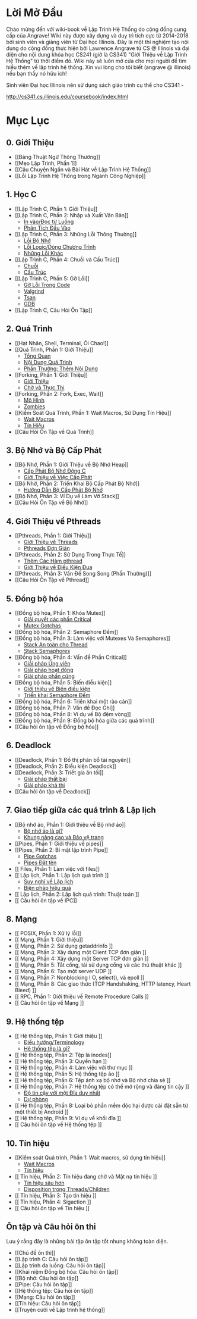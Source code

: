 # Lời Mở Đầu

Chào mừng đến với wiki-book về Lập Trình Hệ Thống do cộng đồng cung cấp của Angrave!
Wiki này được xây dựng và duy trì tích cực từ 2014-2018 bởi sinh viên và giảng viên từ Đại học Illinois. Đây là một thí nghiệm tạo nội dung do cộng đồng thực hiện bởi Lawrence Angrave từ CS @ Illinois và đại diện cho nội dung khóa học CS241 (giờ là CS341) "Giới Thiệu về Lập Trình Hệ Thống" từ thời điểm đó. Wiki này sẽ luôn mở cửa cho mọi người để tìm hiểu thêm về lập trình hệ thống. Xin vui lòng cho tôi biết (angrave @ illinois) nếu bạn thấy nó hữu ích!

Sinh viên Đại học Illinois nên sử dụng sách giáo trình cụ thể cho CS341 -

http://cs341.cs.illinois.edu/coursebook/index.html

# Mục Lục

## 0. Giới Thiệu
* [[Bảng Thuật Ngữ Thông Thường]]
* [[Mẹo Lập Trình, Phần 1]]
* [[Câu Chuyện Ngắn và Bài Hát về Lập Trình Hệ Thống]]
* [[Lỗi Lập Trình Hệ Thống trong Ngành Công Nghiệp]]

## 1. Học C
* [[Lập Trình C, Phần 1: Giới Thiệu]]
* [[Lập Trình C, Phần 2: Nhập và Xuất Văn Bản]]
   * [In vào/Đọc từ Luồng](https://github.com/angrave/SystemProgramming/wiki/C-Programming%2C-Part-2%3A-Text-Input-And-Output#printing-to-streams)
   * [Phân Tích Đầu Vào](https://github.com/angrave/SystemProgramming/wiki/C-Programming%2C-Part-2%3A-Text-Input-And-Output#parsing-input)
* [[Lập Trình C, Phần 3: Những Lỗi Thông Thường]]
   * [Lỗi Bộ Nhớ](https://github.com/angrave/SystemProgramming/wiki/C-Programming%2C-Part-3%3A-Common-Gotchas#memory-mistakes)
   * [Lỗi Logic/Dòng Chương Trình](https://github.com/angrave/SystemProgramming/wiki/C-Programming%2C-Part-3%3A-Common-Gotchas#logic-and-program-flow-mistakes)
   * [Những Lỗi Khác](https://github.com/angrave/SystemProgramming/wiki/C-Programming%2C-Part-3%3A-Common-Gotchas#other-gotchas)
* [[Lập Trình C, Phần 4: Chuỗi và Cấu Trúc]]
   * [Chuỗi](https://github.com/angrave/SystemProgramming/wiki/C-Programming%2C-Part-4%3A-Strings-and-Structs#strings-structs-and-gotchas)
   * [Cấu Trúc](https://github.com/angrave/SystemProgramming/wiki/C-Programming%2C-Part-4%3A-Strings-and-Structs#so-whats-a-struct)
* [[Lập Trình C, Phần 5: Gỡ Lỗi]]
   * [Gỡ Lỗi Trong Code](https://github.com/angrave/SystemProgramming/wiki/C-Programming%2C-Part-5%3A-Debugging#in-code-debugging)
   * [Valgrind](https://github.com/angrave/SystemProgramming/wiki/C-Programming%2C-Part-5%3A-Debugging#valgrind)
   * [Tsan](https://github.com/angrave/SystemProgramming/wiki/C-Programming%2C-Part-5%3A-Debugging#tsan)
   * [GDB](https://github.com/angrave/SystemProgramming/wiki/C-Programming%2C-Part-5%3A-Debugging#gdb)
* [[Lập Trình C, Câu Hỏi Ôn Tập]]

## 2. Quá Trình
* [[Hạt Nhân, Shell, Terminal, Ôi Chao!]]
* [[Quá Trình, Phần 1: Giới Thiệu]]
   * [Tổng Quan](https://github.com/angrave/SystemProgramming/wiki/Processes,-Part-1:-Introduction#overview)
   * [Nội Dung Quá Trình](https://github.com/angrave/SystemProgramming/wiki/Processes,-Part-1:-Introduction#process-contents)
   * [Phần Thưởng: Thêm Nội Dung](https://github.com/angrave/SystemProgramming/wiki/Processes,-Part-1:-Introduction#process-functionslimitations-bonus)
* [[Forking, Phần 1: Giới Thiệu]]
   * [Giới Thiệu](https://github.com/angrave/SystemProgramming/wiki/Forking%2C-Part-1%3A-Introduction#intro-to-fork)
   * [Chờ và Thực Thi](https://github.com/angrave/SystemProgramming/wiki/Forking%2C-Part-1%3A-Introduction#waiting-and-execing)
* [[Forking, Phần 2: Fork, Exec, Wait]]
   * [Mô Hình](https://github.com/angrave/SystemProgramming/wiki/Forking,-Part-2:-Fork,-Exec,-Wait#the-pattern)
   * [Zombies](https://github.com/angrave/SystemProgramming/wiki/Forking,-Part-2:-Fork,-Exec,-Wait#zombies)
* [[Kiểm Soát Quá Trình, Phần 1: Wait Macros, Sử Dụng Tín Hiệu]]
   * [Wait Macros](https://github.com/angrave/SystemProgramming/wiki/Process-Control%2C-Part-1%3A-Wait-macros%2C-using-signals#wait-macros)
   * [Tín Hiệu](https://github.com/angrave/SystemProgramming/wiki/Process-Control%2C-Part-1%3A-Wait-macros%2C-using-signals#signals)
* [[Câu Hỏi Ôn Tập về Quá Trình]]

## 3. Bộ Nhớ và Bộ Cấp Phát
* [[Bộ Nhớ, Phần 1: Giới Thiệu về Bộ Nhớ Heap]]
   * [Cấp Phát Bộ Nhớ Động C](https://github.com/angrave/SystemProgramming/wiki/Memory,-Part-1:-Heap-Memory-Introduction#c-dynamic-memory-allocation)
   * [Giới Thiệu về Việc Cấp Phát](https://github.com/angrave/SystemProgramming/wiki/Memory,-Part-1:-Heap-Memory-Introduction#intro-to-allocating)
* [[Bộ Nhớ, Phần 2: Triển Khai Bộ Cấp Phát Bộ Nhớ]]
   * [Hướng Dẫn Bộ Cấp Phát Bộ Nhớ](https://github.com/angrave/SystemProgramming/wiki/Memory%2C-Part-2%3A-Implementing-a-Memory-Allocator#memory-allocator-tutorial)
* [[Bộ Nhớ, Phần 3: Ví Dụ về Làm Vỡ Stack]]
* [[Câu Hỏi Ôn Tập về Bộ Nhớ]]

## 4. Giới Thiệu về Pthreads
* [[Pthreads, Phần 1: Giới Thiệu]]
   * [Giới Thiệu về Threads](https://github.com/angrave/SystemProgramming/wiki/Pthreads,-Part-1:-Introduction#intro-to-threads)
   * [Pthreads Đơn Giản](https://github.com/angrave/SystemProgramming/wiki/Pthreads,-Part-1:-Introduction#simple-usage)
* [[Pthreads, Phần 2: Sử Dụng Trong Thực Tế]]
   * [Thêm Các Hàm pthread](https://github.com/angrave/SystemProgramming/wiki/Pthreads,-Part-2:-Usage-in-Practice#more-pthread-functions)
   * [Giới Thiệu về Điều Kiện Đua](https://github.com/angrave/SystemProgramming/wiki/Pthreads,-Part-2:-Usage-in-Practice#intro-to-race-conditions)
* [[Pthreads, Phần 3: Vấn Đề Song Song (Phần Thưởng)]]
* [[Câu Hỏi Ôn Tập về Pthread]]
## 5. Đồng bộ hóa
* [[Đồng bộ hóa, Phần 1: Khóa Mutex]]
   * [Giải quyết các phần Critical](https://github.com/angrave/SystemProgramming/wiki/Synchronization,-Part-1:-Mutex-Locks#solving-critical-sections)
   * [Mutex Gotchas](https://github.com/angrave/SystemProgramming/wiki/Synchronization,-Part-1:-Mutex-Locks#mutex-gotchas)
* [[Đồng bộ hóa, Phần 2: Semaphore Đếm]]
* [[Đồng bộ hóa, Phần 3: Làm việc với Mutexes Và Semaphores]]
   * [Stack An toàn cho Thread](https://github.com/angrave/SystemProgramming/wiki/Synchronization%2C-Part-3%3A-Working-with-Mutexes-And-Semaphores#thread-safe-stack)
   * [Stack Semaphores](https://github.com/angrave/SystemProgramming/wiki/Synchronization%2C-Part-3%3A-Working-with-Mutexes-And-Semaphores#stack-semaphores)
* [[Đồng bộ hóa, Phần 4: Vấn đề Phần Critical]]
   * [Giải pháp Ứng viên](https://github.com/angrave/SystemProgramming/wiki/Synchronization%2C-Part-4%3A-The-Critical-Section-Problem#candidate-solutions)
   * [Giải pháp hoạt động](https://github.com/angrave/SystemProgramming/wiki/Synchronization%2C-Part-4%3A-The-Critical-Section-Problem#working-solutions)
   * [Giải pháp phần cứng](https://github.com/angrave/SystemProgramming/wiki/Synchronization%2C-Part-4%3A-The-Critical-Section-Problem#hardware-solutions)
* [[Đồng bộ hóa, Phần 5: Biến điều kiện]]
   * [Giới thiệu về Biến điều kiện](https://github.com/angrave/SystemProgramming/wiki/Synchronization%2C-Part-5%3A-Condition-Variables#intro-to-condition-variables)
   * [Triển khai Semaphore Đếm](https://github.com/angrave/SystemProgramming/wiki/Synchronization%2C-Part-5%3A-Condition-Variables#implementing-counting-semphore)
* [[Đồng bộ hóa, Phần 6: Triển khai một rào cản]]
* [[Đồng bộ hóa, Phần 7: Vấn đề Đọc Ghi]]
* [[Đồng bộ hóa, Phần 8: Ví dụ về Bộ đệm vòng]]
* [[Đồng bộ hóa, Phần 9: Đồng bộ hóa giữa các quá trình]]
* [[Câu hỏi ôn tập về Đồng bộ hóa]]

## 6. Deadlock
* [[Deadlock, Phần 1: Đồ thị phân bổ tài nguyên]]
* [[Deadlock, Phần 2: Điều kiện Deadlock]]
* [[Deadlock, Phần 3: Triết gia ăn tối]]
   * [Giải pháp thất bại](https://github.com/angrave/SystemProgramming/wiki/Deadlock,-Part-3:-Dining-Philosophers#failed-solutions)
   * [Giải pháp khả thi](https://github.com/angrave/SystemProgramming/wiki/Deadlock,-Part-3:-Dining-Philosophers#viable-solutions)
* [[Câu hỏi ôn tập về Deadlock]]

## 7. Giao tiếp giữa các quá trình & Lập lịch
* [[Bộ nhớ ảo, Phần 1: Giới thiệu về Bộ nhớ ảo]]
   * [Bộ nhớ ảo là gì?](https://github.com/angrave/SystemProgramming/wiki/Virtual-Memory%2C-Part-1%3A-Introduction-to-Virtual-Memory#what-is-virtual-memory)
   * [Khung nâng cao và Bảo vệ trang](https://github.com/angrave/SystemProgramming/wiki/Virtual-Memory%2C-Part-1%3A-Introduction-to-Virtual-Memory#advanced-frames-and-page-protections)
* [[Pipes, Phần 1: Giới thiệu về pipes]]
* [[Pipes, Phần 2: Bí mật lập trình Pipe]]
   * [Pipe Gotchas](https://github.com/angrave/SystemProgramming/wiki/Pipes%2C-Part-2%3A-Pipe-programming-secrets#pipe-gotchas)
   * [Pipes Đặt tên](https://github.com/angrave/SystemProgramming/wiki/Pipes%2C-Part-2%3A-Pipe-programming-secrets#named-pipes)
* [[ Files, Phần 1: Làm việc với files]]
* [[ Lập lịch, Phần 1: Lập lịch quá trình ]]
   * [Suy nghĩ về Lập lịch](https://github.com/angrave/SystemProgramming/wiki/Scheduling%2C-Part-1%3A-Scheduling-Processes#thinking-about-scheduling)
   * [Biện pháp hiệu quả](https://github.com/angrave/SystemProgramming/wiki/Scheduling%2C-Part-1%3A-Scheduling-Processes#measures-of-efficiency)
* [[ Lập lịch, Phần 2: Lập lịch quá trình: Thuật toán ]]
* [[ Câu hỏi ôn tập về IPC]]
## 8. Mạng
* [[ POSIX, Phần 1: Xử lý lỗi]]
* [[ Mạng, Phần 1: Giới thiệu]]
* [[ Mạng, Phần 2: Sử dụng getaddrinfo ]]
* [[ Mạng, Phần 3: Xây dựng một Client TCP đơn giản ]]
* [[ Mạng, Phần 4: Xây dựng một Server TCP đơn giản ]]
* [[ Mạng, Phần 5: Tắt cổng, tái sử dụng cổng và các thủ thuật khác ]]
* [[ Mạng, Phần 6: Tạo một server UDP ]]
* [[ Mạng, Phần 7: Nonblocking I O, select(), và epoll ]]
* [[ Mạng, Phần 8: Các giao thức (TCP Handshaking, HTTP latency, Heart Bleed) ]]
* [[ RPC, Phần 1: Giới thiệu về Remote Procedure Calls ]]
* [[ Câu hỏi ôn tập về Mạng ]]

## 9. Hệ thống tệp
* [[ Hệ thống tệp, Phần 1: Giới thiệu ]]
   * [Điều hướng/Terminology](https://github.com/angrave/SystemProgramming/wiki/File-System%2C-Part-1%3A-Introduction#navigationterminology)
   * [Hệ thống tệp là gì?](https://github.com/angrave/SystemProgramming/wiki/File-System%2C-Part-1%3A-Introduction#so-whats-a-file-system)
* [[ Hệ thống tệp, Phần 2: Tệp là inodes]]
* [[ Hệ thống tệp, Phần 3: Quyền hạn ]]
* [[ Hệ thống tệp, Phần 4: Làm việc với thư mục ]]
* [[ Hệ thống tệp, Phần 5: Hệ thống tệp ảo ]]
* [[ Hệ thống tệp, Phần 6: Tệp ánh xạ bộ nhớ và Bộ nhớ chia sẻ ]]
* [[ Hệ thống tệp, Phần 7: Hệ thống tệp có thể mở rộng và đáng tin cậy ]]
   * [Độ tin cậy với một Đĩa duy nhất](https://github.com/angrave/SystemProgramming/wiki/File-System%2C-Part-7%3A-Scalable-and-Reliable-Filesystems#reliable-single-disk-filesystems)
   * [Dự phòng](https://github.com/angrave/SystemProgramming/wiki/File-System%2C-Part-7%3A-Scalable-and-Reliable-Filesystems#redundancy)
* [[ Hệ thống tệp, Phần 8: Loại bỏ phần mềm độc hại được cài đặt sẵn từ một thiết bị Android ]]
* [[ Hệ thống tệp, Phần 9: Ví dụ về khối đĩa ]]
* [[ Câu hỏi ôn tập về Hệ thống tệp ]]

## 10. Tín hiệu
* [[Kiểm soát Quá trình, Phần 1: Wait macros, sử dụng tín hiệu]]
   * [Wait Macros](https://github.com/angrave/SystemProgramming/wiki/Process-Control%2C-Part-1%3A-Wait-macros%2C-using-signals#wait-macros)
   * [Tín hiệu](https://github.com/angrave/SystemProgramming/wiki/Process-Control%2C-Part-1%3A-Wait-macros%2C-using-signals#signals)
* [[ Tín hiệu, Phần 2: Tín hiệu đang chờ và Mặt nạ tín hiệu ]]
   * [Tín hiệu sâu hơn](https://github.com/angrave/SystemProgramming/wiki/Signals,-Part-2:-Pending-Signals-and-Signal-Masks#signals-in-depth)
   * [Disposition trong Threads/Children](https://github.com/angrave/SystemProgramming/wiki/Signals,-Part-2:-Pending-Signals-and-Signal-Masks#disposition-in-threadschildren)
* [[ Tín hiệu, Phần 3: Tạo tín hiệu ]]
* [[ Tín hiệu, Phần 4: Sigaction ]]
* [[ Câu hỏi ôn tập về Tín hiệu ]]
## Ôn tập và Câu hỏi ôn thi
Lưu ý rằng đây là những bài tập ôn tập tốt nhưng không toàn diện.

* [[Chủ đề ôn thi]]
* [[Lập trình C: Câu hỏi ôn tập]]
* [[Lập trình đa luồng: Câu hỏi ôn tập]]
* [[Khái niệm Đồng bộ hóa: Câu hỏi ôn tập]]
* [[Bộ nhớ: Câu hỏi ôn tập]]
* [[Pipe: Câu hỏi ôn tập]]
* [[Hệ thống tệp: Câu hỏi ôn tập]]
* [[Mạng: Câu hỏi ôn tập]]
* [[Tín hiệu: Câu hỏi ôn tập]]
* [[Truyện cười về Lập trình hệ thống]]